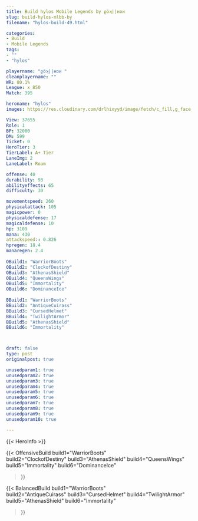 ```yaml
---
title: Build hylos Mobile Legends by ϱöʞ||нɒи 
slug: build-hylos-mlbb-by
filename: "hylos-build-49.html"

categories: 
- Build 
- Mobile Legends
tags: 
- ""
- "hylos"

playername: "ϱöʞ||нɒи "
cleanplayername: ""
WR: 80.1%
League: x 850
Match: 395 

heroname: "hylos"
images: https://res.cloudinary.com/drlhixyyd/image/fetch/c_fill,g_face,f_auto/https://cdn2-build.mobagenie.my.id/p/images/banner/full/hylos.jpg

View: 37655 
Role: 1 
BP: 32000
DM: 599 
Ticket: 0 
HeroTier: 3 
TierLabel: A+ Tier 
LaneImg: 2
LaneLabel: Roam

offense: 40 
durability: 93 
abilityeffects: 65 
difficulty: 30 

movementspeed: 260
physicalattack: 105
magicpower: 0
physicaldefense: 17
magicaldefense: 10
hp: 3109
mana: 430
attackspeed:: 0.826
hpregen: 18.4
manaregen: 2.4
 
OBuild1: "WarriorBoots"  
OBuild2: "ClockofDestiny" 
OBuild3: "AthenasShield" 
OBuild4: "QueensWings" 
OBuild5: "Immortality" 
OBuild6: "DominanceIce" 
 
BBuild1: "WarriorBoots"  
BBuild2: "AntiqueCuirass" 
BBuild3: "CursedHelmet" 
BBuild4: "TwilightArmor" 
BBuild5: "AthenasShield" 
BBuild6: "Immortality"



draft: false
type: post
originalpost: true

unusedparam1: true
unusedparam2: true
unusedparam3: true
unusedparam4: true
unusedparam5: true
unusedparam6: true
unusedparam7: true
unusedparam8: true
unusedparam9: true
unusedparam10: true

---
```


{{< HeroInfo >}} 

{{< OffensiveBuild 
build1="WarriorBoots"  
build2="ClockofDestiny" 
build3="AthenasShield" 
build4="QueensWings" 
build5="Immortality" 
build6="DominanceIce" 
 >}} 

{{< BalancedBuild 
build1="WarriorBoots"  
build2="AntiqueCuirass" 
build3="CursedHelmet" 
build4="TwilightArmor" 
build5="AthenasShield" 
build6="Immortality" 
 >}}

